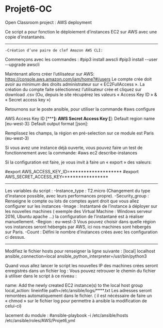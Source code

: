 # Projet6-OC
Open Classroom project : AWS deployment

 Ce script a pour fonction le déploiement d’instances EC2 sur AWS avec une copie d’instantanés.
************************************************
	-Création d’une paire de clef Amazon AWS CLI:
Commençons avec les commandes :
#pip3 install awscli
#pip3 install --user --upgrade awscli

Maintenant allons créer l’utilisateur sur AWS:
https://console.aws.amazon.com/iam/home?#/users 
Le compte crée doit avoir au minimum des droits administrateur sur « EC2FullAccess ». La création du compte faite sélectionnez l’utilisateur crée et cliquez sur download .csv (Ou, depuis le site récupérez les valeurs « Access Key ID » & « Secret access key »)

Retournons sur le poste ansible, pour utiliser la commande 
#aws configure

AWS Access Key ID [***************]: 
AWS Secret Access Key [************]: 
Default region name [eu-west-3]: 
Default output format [json]:

Remplissez les champs, la région en pré-selection sur ce module est Paris (eu-west-3)

Si vous avez une instance déjà ouverte, vous pouvez faire un test de fonctionnement avec la commande:
#aws ec2 describe-instances

Si la configuration est faire, je vous invit à faire un « export » des valeurs:

#export AWS_ACCESS_KEY_ID=*******************
#export AWS_SECRET_ACCESS_KEY=****************
************************************************
Les variables du script :
	-Instance_type : T2.micro (Changement du type d’instance possible, avec leurs performances propre).
	-Security_group : Renseigne le compte ou lots de comptes ayant droit que vous allez configurer sur les instances
	-Image : Instantané de l’instance à déployer sur les nouvelles machines ( exemple des Virtual Machine : Windows serveur 2016, Ubuntu apache …) la configuration de l’instantané est à réaliser manuellement.
	-Region : eu-west-3  Vous pouvez choisir dans quelle région vos instances seront hébergés par AWS, ici nos machines sont hébergés sur Paris.
	-Count : Défini le nombre d’instances crées avec les configuration ci dessus. 

************************************************
Modifiez le fichier hosts pour renseigner la ligne suivante :
[local]
localhost ansible_connection=local ansible_python_interpreter=/usr/bin/python3

Quand vous allez lancer le script les nouvelles IP des machines crées seront enregistrés dans un fichier log :
Vous pouvez retrouver le chemin du fichier à utiliser dans le script à ce niveau :

name: Add the newly created EC2 instance(s) to the local host group
        local_action: lineinfile 
                      path=/etc/ansible/logs/****.txt
Les adresses seront remontées automatiquement dans le fichier.
( il est nécéssaire de faire un « chmod » sur le fichier log pour permettre à ansible la modification de celui-ci)

lacement du module :
#ansible-playbook -i /etc/ansible/hosts /etc/ansible/roles/AWS/Projet6,yml 
